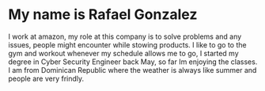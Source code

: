 <!DOCTYPE html>
<html>
  <head>
    <title>Rafael-Gonzalez</title>
    <style>
      <body style="background-color: #e4e7e3">
      <h1 style="color: #e06367">
      <p style="color: #5b8e9d">
    </style>
  </head>
  <body>
    <h1>My name is Rafael Gonzalez</h1>
    <p>I work at amazon, my role at this company is to solve problems and any issues, people might encounter while stowing products.
    I like to go to the gym and workout whenever my schedule allows me to go, I started my degree in Cyber Security Engineer back May,
    so far Im enjoying the classes. I am from Dominican Republic where the weather is always like summer and people are very frindly.</p>
  </body>
</html>
